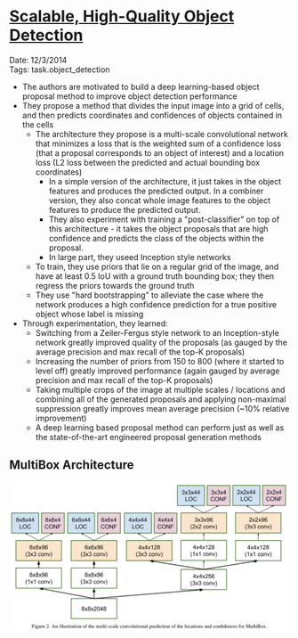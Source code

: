 # [Scalable, High-Quality Object Detection](https://arxiv.org/abs/1412.1441)

Date: 12/3/2014  
Tags: task.object_detection

- The authors are motivated to build a deep learning-based object proposal method to improve object detection performance
- They propose a method that divides the input image into a grid of cells, and then predicts coordinates and confidences of objects contained in the cells
    - The architecture they propose is a multi-scale convolutional network that minimizes a loss that is the weighted sum of a confidence loss (that a proposal corresponds to an object of interest) and a location loss (L2 loss between the predicted and actual bounding box coordinates)
        - In a simple version of the architecture, it just takes in the object features and produces the predicted output. In a combiner version, they also concat whole image features to the object features to produce the predicted output.
        - They also experiment with training a "post-classifier" on top of this architecture - it takes the object proposals that are high confidence and predicts the class of the objects within the proposal.
        - In large part, they useed Inception style networks
    - To train, they use priors that lie on a regular grid of the image, and have at least 0.5 IoU with a ground truth bounding box; they then regress the priors towards the ground truth
    - They use "hard bootstrapping" to alleviate the case where the network produces a high confidence prediction for a true positive object whose label is missing
- Through experimentation, they learned:
    - Switching from a Zeiler-Fergus style network to an Inception-style network greatly improved quality of the proposals (as gauged by the average precision and max recall of the top-K proposals)
    - Increasing the number of priors from 150 to 800 (where it started to level off) greatly improved performance (again gauged by average precision and max recall of the top-K proposals)
    - Taking multiple crops of the image at multiple scales / locations and combining all of the generated proposals and applying non-maximal suppression greatly improves mean average precision (~10% relative improvement)
    - A deep learning based proposal method can perform just as well as the state-of-the-art engineered proposal generation methods

## MultiBox Architecture 

![](./images/multibox.png)
